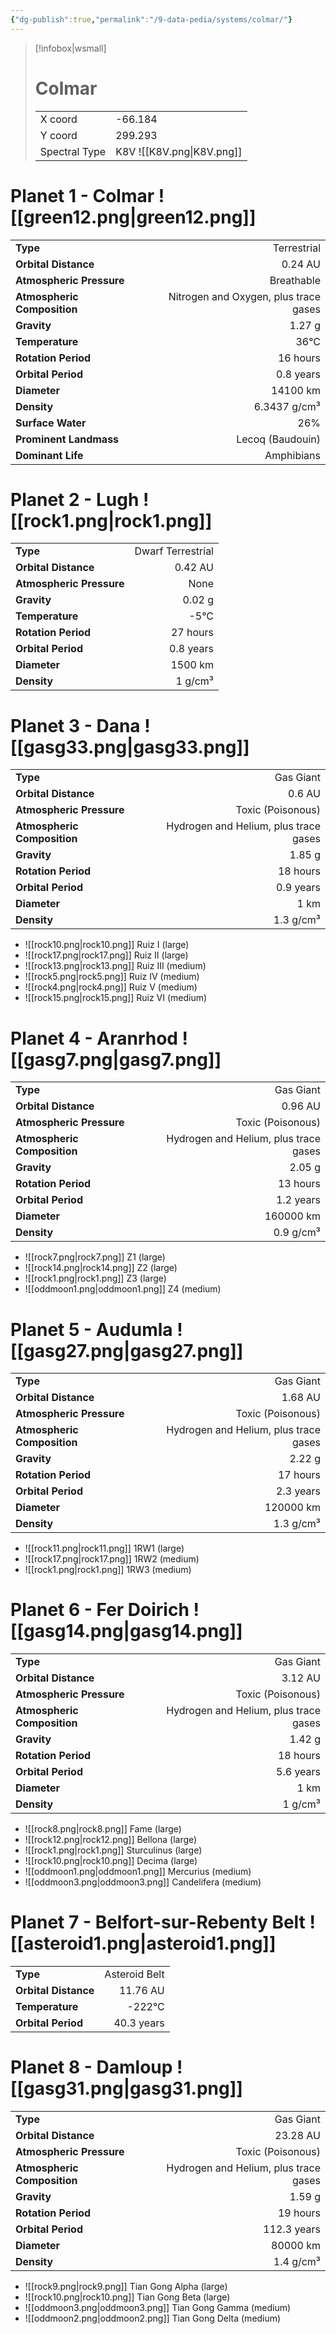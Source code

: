 ```yaml
---
{"dg-publish":true,"permalink":"/9-data-pedia/systems/colmar/"}
---
```


> [!infobox|wsmall]
> # Colmar
> | | |
> | - | - |
> | X coord | -66.184 |
> | Y coord| 299.293 |
> | Spectral Type | K8V ![[K8V.png\|K8V.png]] |

# Planet 1 - Colmar ![[green12.png\|green12.png]]
|                             |                           |
| --------------------------- | -------------------------:|
| **Type**                    |             Terrestrial |
| **Orbital Distance**        |   0.24 AU |
| **Atmospheric Pressure**    |       Breathable |
| **Atmospheric Composition** |      Nitrogen and Oxygen, plus trace gases |
| **Gravity**                 |        1.27 g |
| **Temperature**             |    36°C |
| **Rotation Period**         |  16 hours |
| **Orbital Period** | 0.8 years |
| **Diameter**                |      14100 km | 
| **Density**                 |    6.3437 g/cm³ |
| **Surface Water**           |           26% | 
| **Prominent Landmass**      |         Lecoq (Baudouin) | 
| **Dominant Life**           |         Amphibians |





# Planet 2 - Lugh ![[rock1.png\|rock1.png]]
|                             |                           |
| --------------------------- | -------------------------:|
| **Type**                    |             Dwarf Terrestrial |
| **Orbital Distance**        |   0.42 AU |
| **Atmospheric Pressure**    |       None |
| **Gravity**                 |        0.02 g |
| **Temperature**             |    -5°C |
| **Rotation Period**         |  27 hours |
| **Orbital Period** | 0.8 years |
| **Diameter**                |      1500 km | 
| **Density**                 |    1 g/cm³ |





# Planet 3 - Dana ![[gasg33.png\|gasg33.png]]
|                             |                           |
| --------------------------- | -------------------------:|
| **Type**                    |             Gas Giant |
| **Orbital Distance**        |   0.6 AU |
| **Atmospheric Pressure**    |       Toxic (Poisonous) |
| **Atmospheric Composition** |      Hydrogen and Helium, plus trace gases |
| **Gravity**                 |        1.85 g |
| **Rotation Period**         |  18 hours |
| **Orbital Period** | 0.9 years |
| **Diameter**                |      1 km | 
| **Density**                 |    1.3 g/cm³ |



- ![[rock10.png\|rock10.png]] Ruiz I (large)
- ![[rock17.png\|rock17.png]] Ruiz II (large)
- ![[rock13.png\|rock13.png]] Ruiz III (medium)
- ![[rock5.png\|rock5.png]] Ruiz IV (medium)
- ![[rock4.png\|rock4.png]] Ruiz V (medium)
- ![[rock15.png\|rock15.png]] Ruiz VI (medium)


# Planet 4 - Aranrhod ![[gasg7.png\|gasg7.png]]
|                             |                           |
| --------------------------- | -------------------------:|
| **Type**                    |             Gas Giant |
| **Orbital Distance**        |   0.96 AU |
| **Atmospheric Pressure**    |       Toxic (Poisonous) |
| **Atmospheric Composition** |      Hydrogen and Helium, plus trace gases |
| **Gravity**                 |        2.05 g |
| **Rotation Period**         |  13 hours |
| **Orbital Period** | 1.2 years |
| **Diameter**                |      160000 km | 
| **Density**                 |    0.9 g/cm³ |



- ![[rock7.png\|rock7.png]] Z1 (large)
- ![[rock14.png\|rock14.png]] Z2 (large)
- ![[rock1.png\|rock1.png]] Z3 (large)
- ![[oddmoon1.png\|oddmoon1.png]] Z4 (medium)


# Planet 5 - Audumla ![[gasg27.png\|gasg27.png]]
|                             |                           |
| --------------------------- | -------------------------:|
| **Type**                    |             Gas Giant |
| **Orbital Distance**        |   1.68 AU |
| **Atmospheric Pressure**    |       Toxic (Poisonous) |
| **Atmospheric Composition** |      Hydrogen and Helium, plus trace gases |
| **Gravity**                 |        2.22 g |
| **Rotation Period**         |  17 hours |
| **Orbital Period** | 2.3 years |
| **Diameter**                |      120000 km | 
| **Density**                 |    1.3 g/cm³ |



- ![[rock11.png\|rock11.png]] 1RW1 (large)
- ![[rock17.png\|rock17.png]] 1RW2 (medium)
- ![[rock1.png\|rock1.png]] 1RW3 (medium)


# Planet 6 - Fer Doirich ![[gasg14.png\|gasg14.png]]
|                             |                           |
| --------------------------- | -------------------------:|
| **Type**                    |             Gas Giant |
| **Orbital Distance**        |   3.12 AU |
| **Atmospheric Pressure**    |       Toxic (Poisonous) |
| **Atmospheric Composition** |      Hydrogen and Helium, plus trace gases |
| **Gravity**                 |        1.42 g |
| **Rotation Period**         |  18 hours |
| **Orbital Period** | 5.6 years |
| **Diameter**                |      1 km | 
| **Density**                 |    1 g/cm³ |



- ![[rock8.png\|rock8.png]] Fame (large)
- ![[rock12.png\|rock12.png]] Bellona (large)
- ![[rock1.png\|rock1.png]] Sturculinus (large)
- ![[rock10.png\|rock10.png]] Decima (large)
- ![[oddmoon1.png\|oddmoon1.png]] Mercurius (medium)
- ![[oddmoon3.png\|oddmoon3.png]] Candelifera (medium)


# Planet 7 - Belfort-sur-Rebenty Belt ![[asteroid1.png\|asteroid1.png]]
|                             |                           |
| --------------------------- | -------------------------:|
| **Type**                    |             Asteroid Belt |
| **Orbital Distance**        |   11.76 AU |
| **Temperature**             |    -222°C |
| **Orbital Period** | 40.3 years |





# Planet 8 - Damloup ![[gasg31.png\|gasg31.png]]
|                             |                           |
| --------------------------- | -------------------------:|
| **Type**                    |             Gas Giant |
| **Orbital Distance**        |   23.28 AU |
| **Atmospheric Pressure**    |       Toxic (Poisonous) |
| **Atmospheric Composition** |      Hydrogen and Helium, plus trace gases |
| **Gravity**                 |        1.59 g |
| **Rotation Period**         |  19 hours |
| **Orbital Period** | 112.3 years |
| **Diameter**                |      80000 km | 
| **Density**                 |    1.4 g/cm³ |



- ![[rock9.png\|rock9.png]] Tian Gong Alpha (large)
- ![[rock10.png\|rock10.png]] Tian Gong Beta (large)
- ![[oddmoon3.png\|oddmoon3.png]] Tian Gong Gamma (medium)
- ![[oddmoon2.png\|oddmoon2.png]] Tian Gong Delta (medium)


